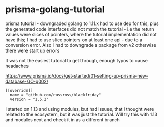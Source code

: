# prisma-golang-tutorial
prisma tutorial - downgraded golang to 1.11.x had to use dep for this, plus the generated code interfaces did not match the tutorial - i.e the return values were slices of pointers, where the tutorial implementation did not have this; I had to use slice pointers on at least one api - due to a conversion error.  Also I had to downgrade a package from v2 otherwise there were start up errors

It was not the easiest tutorial to get through, enough typos to cause headaches

https://www.prisma.io/docs/get-started/01-setting-up-prisma-new-database-GO-g002/

```
[[override]]
  name = "github.com/russross/blackfriday"
  version = "1.5.2"
```

I started on 1.13 and using modules, but had issues, that I thought were related to the ecosystem, but it was just the tutorial.  Will try this with 1.13 and modules next and check it in as a different branch
